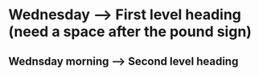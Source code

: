 # Wednesday  --> First level heading (need a space after the pound sign)
## Wednsday morning  --> Second level heading
